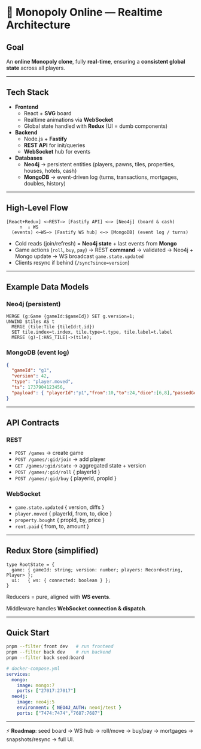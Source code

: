 # 🎲 Monopoly Online — Realtime Architecture

## Goal

An **online Monopoly clone**, fully **real-time**, ensuring a **consistent global state** across all players.

---

## Tech Stack

- **Frontend**
    - React + **SVG** board
    - Realtime animations via **WebSocket**
    - Global state handled with **Redux** (UI = dumb components)
- **Backend**
    - Node.js + **Fastify**
    - **REST API** for init/queries
    - **WebSocket** hub for events
- **Databases**
    - **Neo4j** → persistent entities (players, pawns, tiles, properties, houses, hotels, cash)
    - **MongoDB** → event-driven log (turns, transactions, mortgages, doubles, history)

---

## High-Level Flow

```
[React+Redux] <—REST—> [Fastify API] <—> [Neo4j] (board & cash)
     ↑  ↓ WS
  (events) <—WS—> [Fastify WS hub] <—> [MongoDB] (event log / turns)

```

- Cold reads (join/refresh) = **Neo4j state** + last events from **Mongo**
- Game actions (`roll`, `buy`, `pay`) → REST **command** → validated → Neo4j + Mongo update → WS broadcast `game.state.updated`
- Clients resync if behind (`/sync?since=version`)

---

## Example Data Models

### Neo4j (persistent)

```
MERGE (g:Game {gameId:$gameId}) SET g.version=1;
UNWIND $tiles AS t
  MERGE (tile:Tile {tileId:t.id})
  SET tile.index=t.index, tile.type=t.type, tile.label=t.label
  MERGE (g)-[:HAS_TILE]->(tile);

```

### MongoDB (event log)

```json
{
  "gameId": "g1",
  "version": 42,
  "type": "player.moved",
  "ts": 1737904123456,
  "payload": { "playerId":"p1","from":10,"to":24,"dice":[6,8],"passedGo":true }
}

```

---

## API Contracts

### REST

- `POST /games` → create game
- `POST /games/:gid/join` → add player
- `GET /games/:gid/state` → aggregated state + version
- `POST /games/:gid/roll` { playerId }
- `POST /games/:gid/buy` { playerId, propId }

### WebSocket

- `game.state.updated` { version, diffs }
- `player.moved` { playerId, from, to, dice }
- `property.bought` { propId, by, price }
- `rent.paid` { from, to, amount }

---

## Redux Store (simplified)

```tsx
type RootState = {
  game: { gameId: string; version: number; players: Record<string, Player> };
  ui:   { ws: { connected: boolean } };
}

```

Reducers = pure, aligned with **WS events**.

Middleware handles **WebSocket connection & dispatch**.

---

## Quick Start

```bash
pnpm --filter front dev   # run frontend
pnpm --filter back dev    # run backend
pnpm --filter back seed:board

```

```yaml
# docker-compose.yml
services:
  mongo:
    image: mongo:7
    ports: ["27017:27017"]
  neo4j:
    image: neo4j:5
    environment: { NEO4J_AUTH: neo4j/test }
    ports: ["7474:7474","7687:7687"]

```

---

⚡ **Roadmap**: seed board → WS hub → roll/move → buy/pay → mortgages → snapshots/resync → full UI.
